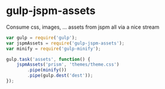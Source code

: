 # gulp-jspm-assets
Consume css, images, ... assets from jspm all via a nice stream

```js
var gulp = require('gulp');
var jspmAssets = require('gulp-jspm-assets');
var minify = require('gulp-minify');

gulp.task('assets', function() {
    jspmAssets('prism', 'themes/theme.css')
        .pipe(minify())
        .pipe(gulp.dest('dest'));
});

```